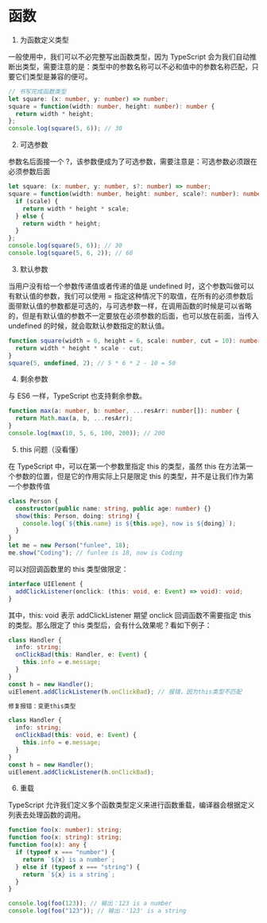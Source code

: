 # 函数

1. 为函数定义类型

一般使用中，我们可以不必完整写出函数类型，因为 TypeScript 会为我们自动推断出类型，需要注意的是：类型中的参数名称可以不必和值中的参数名称匹配，只要它们类型是兼容的便可。

```ts
// 书写完成函数类型
let square: (x: number, y: number) => number;
square = function(width: number, height: number): number {
  return width * height;
};
console.log(square(5, 6)); // 30
```

2. 可选参数

参数名后面接一个 ?，该参数便成为了可选参数，需要注意是：可选参数必须跟在必须参数后面

```ts
let square: (x: number, y: number, s?: number) => number;
square = function(width: number, height: number, scale?: number): number {
  if (scale) {
    return width * height * scale;
  } else {
    return width * height;
  }
};
console.log(square(5, 6)); // 30
console.log(square(5, 6, 2)); // 60
```

3. 默认参数

当用户没有给一个参数传递值或者传递的值是 undefined 时，这个参数叫做可以有默认值的参数，我们可以使用 = 指定这种情况下的取值，在所有的必须参数后面带默认值的参数都是可选的，与可选参数一样，在调用函数的时候是可以省略的，但是有默认值的参数不一定要放在必须参数的后面，也可以放在前面，当传入 undefined 的时候，就会取默认参数指定的默认值。

```ts
function square(width = 6, height = 6, scale: number, cut = 10): number {
  return width * height * scale - cut;
}
square(5, undefined, 2); // 5 * 6 * 2 - 10 = 50
```

4. 剩余参数

与 ES6 一样，TypeScript 也支持剩余参数。

```ts
function max(a: number, b: number, ...resArr: number[]): number {
  return Math.max(a, b, ...resArr);
}
console.log(max(10, 5, 6, 100, 200)); // 200
```

5. this 问题（没看懂）

在 TypeScript 中，可以在第一个参数里指定 this 的类型，虽然 this 在方法第一个参数的位置，但是它的作用实际上只是限定 this 的类型，并不是让我们作为第一个参数传值

```ts
class Person {
  constructor(public name: string, public age: number) {}
  show(this: Person, doing: string) {
    console.log(`${this.name} is ${this.age}, now is ${doing}`);
  }
}
let me = new Person("funlee", 18);
me.show("Coding"); // funlee is 18, now is Coding
```

可以对回调函数里的 this 类型做限定：

```ts
interface UIElement {
  addClickListener(onclick: (this: void, e: Event) => void): void;
}
```

其中，this: void 表示 addClickListener 期望 onclick 回调函数不需要指定 this 的类型。那么限定了 this 类型后，会有什么效果呢？看如下例子：

```ts
class Handler {
  info: string;
  onClickBad(this: Handler, e: Event) {
    this.info = e.message;
  }
}
const h = new Handler();
uiElement.addClickListener(h.onClickBad); // 报错，因为this类型不匹配

修复报错：变更this类型

class Handler {
  info: string;
  onClickBad(this: void, e: Event) {
    this.info = e.message;
  }
}
const h = new Handler();
uiElement.addClickListener(h.onClickBad);
```

6. 重载

TypeScript 允许我们定义多个函数类型定义来进行函数重载，编译器会根据定义列表去处理函数的调用。

```ts
function foo(x: number): string;
function foo(x: string): string;
function foo(x): any {
  if (typeof x === "number") {
    return `${x} is a number`;
  } else if (typeof x === "string") {
    return `${x} is a string`;
  }
}

console.log(foo(123)); // 输出：123 is a number
console.log(foo("123")); // 输出：'123' is a string
```
